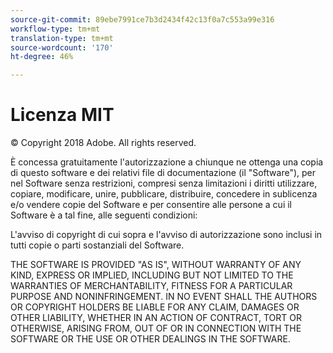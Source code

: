 ```yaml
---
source-git-commit: 89ebe7991ce7b3d2434f42c13f0a7c553a99e316
workflow-type: tm+mt
translation-type: tm+mt
source-wordcount: '170'
ht-degree: 46%

---
```

# Licenza MIT

© Copyright 2018 Adobe. All rights reserved.

È concessa gratuitamente l&#39;autorizzazione a chiunque ne ottenga una copia
di questo software e dei relativi file di documentazione (il &quot;Software&quot;), per
nel Software senza restrizioni, compresi senza limitazioni i diritti
utilizzare, copiare, modificare, unire, pubblicare, distribuire, concedere in sublicenza e/o vendere
copie del Software e per consentire alle persone a cui il Software è
a tal fine, alle seguenti condizioni:

L&#39;avviso di copyright di cui sopra e l&#39;avviso di autorizzazione sono inclusi in tutti
copie o parti sostanziali del Software.

THE SOFTWARE IS PROVIDED &quot;AS IS&quot;, WITHOUT WARRANTY OF ANY KIND,
EXPRESS OR IMPLIED, INCLUDING BUT NOT LIMITED TO THE WARRANTIES OF
MERCHANTABILITY, FITNESS FOR A PARTICULAR PURPOSE AND
NONINFRINGEMENT. IN NO EVENT SHALL THE AUTHORS OR COPYRIGHT HOLDERS BE
LIABLE FOR ANY CLAIM, DAMAGES OR OTHER LIABILITY, WHETHER IN AN ACTION
OF CONTRACT, TORT OR OTHERWISE, ARISING FROM, OUT OF OR IN CONNECTION
WITH THE SOFTWARE OR THE USE OR OTHER DEALINGS IN THE SOFTWARE.
